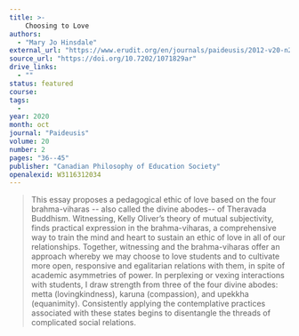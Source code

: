 ```yaml
---
title: >-
    Choosing to Love
authors:
  - "Mary Jo Hinsdale"
external_url: "https://www.erudit.org/en/journals/paideusis/2012-v20-n2-paideusis05537/1071829ar.pdf"
source_url: "https://doi.org/10.7202/1071829ar"
drive_links:
  - ""
status: featured
course: 
tags:
  - 
year: 2020
month: oct
journal: "Paideusis"
volume: 20
number: 2
pages: "36--45"
publisher: "Canadian Philosophy of Education Society"
openalexid: W3116312034
---
```


> This essay proposes a pedagogical ethic of love based on the four brahma-viharas -- also called the divine abodes-- of Theravada Buddhism.
> Witnessing, Kelly Oliver’s theory of mutual subjectivity, finds practical expression in the brahma-viharas, a comprehensive way to train the mind and heart to sustain an ethic of love in all of our relationships.
> Together, witnessing and the brahma-viharas offer an approach whereby we may choose to love students and to cultivate more open, responsive and egalitarian relations with them, in spite of academic asymmetries of power.
> In perplexing or vexing interactions with students, I draw strength from three of the four divine abodes: metta (lovingkindness), karuna (compassion), and upekkha (equanimity).
> Consistently applying the contemplative practices associated with these states begins to disentangle the threads of complicated social relations.

